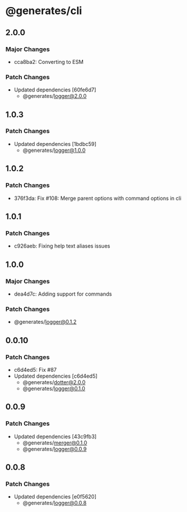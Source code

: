 # @generates/cli

## 2.0.0

### Major Changes

- cca8ba2: Converting to ESM

### Patch Changes

- Updated dependencies [60fe6d7]
  - @generates/logger@2.0.0

## 1.0.3

### Patch Changes

- Updated dependencies [1bdbc59]
  - @generates/logger@1.0.0

## 1.0.2

### Patch Changes

- 376f3da: Fix #108: Merge parent options with command options in cli

## 1.0.1

### Patch Changes

- c926aeb: Fixing help text aliases issues

## 1.0.0

### Major Changes

- dea4d7c: Adding support for commands

### Patch Changes

- @generates/logger@0.1.2

## 0.0.10

### Patch Changes

- c6d4ed5: Fix #87
- Updated dependencies [c6d4ed5]
  - @generates/dotter@2.0.0
  - @generates/logger@0.1.0

## 0.0.9

### Patch Changes

- Updated dependencies [43c9fb3]
  - @generates/merger@0.1.0
  - @generates/logger@0.0.9

## 0.0.8

### Patch Changes

- Updated dependencies [e0f5620]
  - @generates/logger@0.0.8
